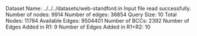 Dataset Name: ../../../datasets/web-standford.in
Input file read successfully.
Number of nodes: 9914
Number of edges: 36854
Query Size: 10
Total Nodes: 11784
Available Edges: 9504401
Number of BCCs: 2392
Number of Edges Added in R1: 9
Number of Edges Added in R1+R2: 10

